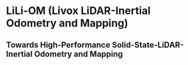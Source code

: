 # LiLi-OM (Livox LiDAR-Inertial Odometry and Mapping)
## Towards High-Performance Solid-State-LiDAR-Inertial Odometry and Mapping
